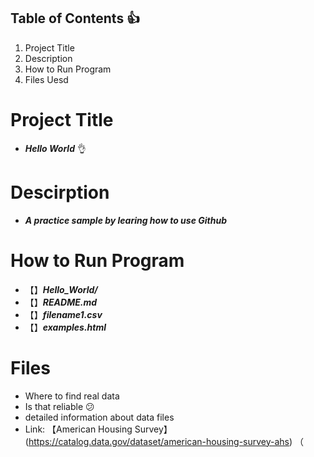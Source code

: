 ## Table of Contents :+1:
1. Project Title
2. Description
3. How to Run Program
4. Files Uesd

# Project Title
* ***Hello World*** :ok_hand:

# Descirption
* ***A practice sample by learing how to use Github***

# How to Run Program
- 【】***Hello_World/***
- 【】***README.md***
- 【】***filename1.csv***
- 【】***examples.html***

# Files
- Where to find real data
- Is that reliable :confused: 
- detailed information about data files
- Link: 【American Housing Survey】(https://catalog.data.gov/dataset/american-housing-survey-ahs) （
 
